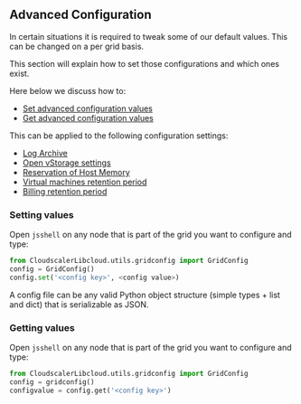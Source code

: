 ## Advanced Configuration

In certain situations it is required to tweak some of our default values. This can be changed on a per grid basis.

This section will explain how to set those configurations and which ones exist.

Here below we discuss how to:

- [Set advanced configuration values](#set)
- [Get advanced configuration values](#get)

This can be applied to the following configuration settings:

- [Log Archive](LogArchive.md)
- [Open vStorage settings](OpenvStorage.md)
- [Reservation of Host Memory](ReservedHostMemory.md)
- [Virtual machines retention period](vmretention.md)
- [Billing retention period](billingretention.md)


<a id="set"></a>
### Setting values

Open `jsshell` on any node that is part of the grid you want to configure and type:

```python
from CloudscalerLibcloud.utils.gridconfig import GridConfig
config = GridConfig()
config.set('<config key>', <config value>)
```

A config file can be any valid Python object structure (simple types + list and dict) that is serializable as JSON.


<a id="get"></a>
### Getting values

Open `jsshell` on any node that is part of the grid you want to configure and type:

```python
from CloudscalerLibcloud.utils.gridconfig import GridConfig
config = gridconfig()
configvalue = config.get('<config key>')
```

